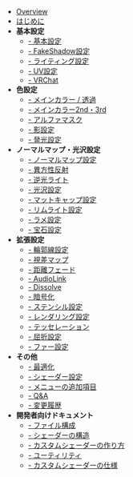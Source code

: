 - [Overview](en-us/ "Overview")
- [はじめに](en-us/first.md "はじめに - lilToon")
- **基本設定**
    - [- 基本設定](en-us/base/base.md "基本設定 - lilToon")
    - [- FakeShadow設定](en-us/base/fakeshadow.md "FakeShadow設定 - lilToon")
    - [- ライティング設定](en-us/base/lighting.md "ライティング設定 - lilToon")
    - [- UV設定](en-us/base/uv.md "UV設定 - lilToon")
    - [- VRChat](en-us/base/vrchat.md "VRChat - lilToon")
- **色設定**
    - [- メインカラー / 透過](en-us/color/maincolor.md "メインカラー / 透過 - lilToon")
    - [- メインカラー2nd・3rd](en-us/color/maincolor_layer.md "メインカラー2nd・3rd - lilToon")
    - [- アルファマスク](en-us/color/alphamask.md "アルファマスク - lilToon")
    - [- 影設定](en-us/color/shadow.md "影設定 - lilToon")
    - [- 発光設定](en-us/color/emission.md "発光設定 - lilToon")
- **ノーマルマップ・光沢設定**
    - [- ノーマルマップ設定](en-us/reflections/normal.md "ノーマルマップ設定 - lilToon")
    - [- 異方性反射](en-us/reflections/anisotropy.md "異方性反射 - lilToon")
    - [- 逆光ライト](en-us/reflections/backlight.md "逆光ライト - lilToon")
    - [- 光沢設定](en-us/reflections/reflection.md "光沢設定 - lilToon")
    - [- マットキャップ設定](en-us/reflections/matcap.md "マットキャップ設定 - lilToon")
    - [- リムライト設定](en-us/reflections/rimlight.md "リムライト設定 - lilToon")
    - [- ラメ設定](en-us/reflections/glitter.md "ラメ設定 - lilToon")
    - [- 宝石設定](en-us/reflections/gem.md "宝石設定 - lilToon")
- **拡張設定**
    - [- 輪郭線設定](en-us/advanced/outline.md "輪郭線設定 - lilToon")
    - [- 視差マップ](en-us/advanced/parallax.md "視差マップ - lilToon")
    - [- 距離フェード](en-us/advanced/distancefade.md "距離フェード - lilToon")
    - [- AudioLink](en-us/advanced/audiolink.md "AudioLink - lilToon")
    - [- Dissolve](en-us/advanced/dissolve.md "Dissolve - lilToon")
    - [- 暗号化](en-us/advanced/encryption.md "暗号化 - lilToon")
    - [- ステンシル設定](en-us/advanced/stencil.md "ステンシル設定 - lilToon")
    - [- レンダリング設定](en-us/advanced/rendering.md "レンダリング設定 - lilToon")
    - [- テッセレーション](en-us/advanced/tessellation.md "テッセレーション - lilToon")
    - [- 屈折設定](en-us/advanced/refraction.md "屈折設定 - lilToon")
    - [- ファー設定](en-us/advanced/fur.md "ファー設定 - lilToon")
- **その他**
    - [- 最適化](en-us/other/optimization.md "最適化 - lilToon")
    - [- シェーダー設定](en-us/other/settings.md "シェーダー設定 - lilToon")
    - [- メニューの追加項目](en-us/other/menuitem.md "メニューの追加項目 - lilToon")
    - [- Q&A](en-us/other/qa.md "Q&A - lilToon")
    - [- 変更履歴](en-us/other/changelog.md "変更履歴 - lilToon")
- **開発者向けドキュメント**
    - [- ファイル構成](en-us/dev/files.md "ファイル構成 - lilToon")
    - [- シェーダーの構造](en-us/dev/shader_structure.md "シェーダーの構造 - lilToon")
    - [- カスタムシェーダーの作り方](en-us/dev/custom_shader.md "カスタムシェーダーの作り方 - lilToon")
    - [- ユーティリティ](en-us/dev/utilities.md "ユーティリティ - lilToon")
    - [- カスタムシェーダーの仕様](en-us/dev/custom_shader_format.md "カスタムシェーダーの仕様 - lilToon")